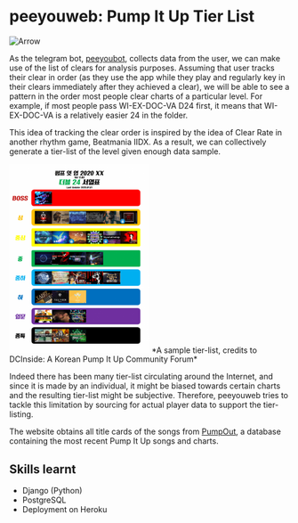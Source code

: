 # peeyouweb: Pump It Up Tier List

<img src="https://pbs.twimg.com/profile_images/598271586/arrow3_400x400.png" alt="Arrow" width="10%">

As the telegram bot, <a href="https://github.com/wfxronald/peeyoubot">peeyoubot</a>, collects data from the user, we can make use of the list of clears for analysis purposes. Assuming that user tracks their clear in order (as they use the app while they play and regularly key in their clears immediately after they achieved a clear), we will be able to see a pattern in the order most people clear charts of a particular level. For example, if most people pass WI-EX-DOC-VA D24 first, it means that WI-EX-DOC-VA is a relatively easier 24 in the folder.

This idea of tracking the clear order is inspired by the idea of Clear Rate in another rhythm game, Beatmania IIDX. As a result, we can collectively generate a tier-list of the level given enough data sample.

<img src="tierlistsample.png" alt="Sample Tier List" width="50%">
*A sample tier-list, credits to DCInside: A Korean Pump It Up Community Forum*

Indeed there has been many tier-list circulating around the Internet, and since it is made by an individual, it might be biased towards certain charts and the resulting tier-list might be subjective. Therefore, peeyouweb tries to tackle this limitation by sourcing for actual player data to support the tier-listing.

The website obtains all title cards of the songs from <a href="https://pumpout2020.anyhowstep.com/">PumpOut</a>, a database containing the most recent Pump It Up songs and charts.

## Skills learnt
- Django (Python)
- PostgreSQL
- Deployment on Heroku
